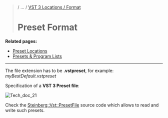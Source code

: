 >/ ... / [VST 3 Locations / Format](Index.md)
>
># Preset Format

**Related pages:**

- [Preset Locations](Preset+Locations.md)
- [Presets & Program Lists](../Presets+Program+Lists/Index.md)

---

The file extension has to be **.vstpreset**, for example: *myBestDefault.vstpreset*

Specification of a **VST 3 Preset file**:

![Tech_doc_21](../../../resources/tech_doc_21.jpg)

Check the [Steinberg::Vst::PresetFile](https://steinbergmedia.github.io/vst3_doc/vstsdk/classSteinberg_1_1Vst_1_1PresetFile.html#a9db1b48345e92320b0dffc446d5e3483) source code which allows to read and write such presets.
